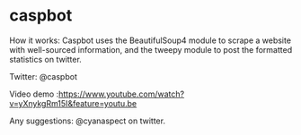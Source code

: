 # caspbot

How it works: Caspbot uses the BeautifulSoup4 module to scrape a website with well-sourced information, and the tweepy module to post the formatted statistics on twitter.

Twitter: @caspbot 

Video demo :https://www.youtube.com/watch?v=yXnykgRm15I&feature=youtu.be



Any suggestions: @cyanaspect on twitter.
